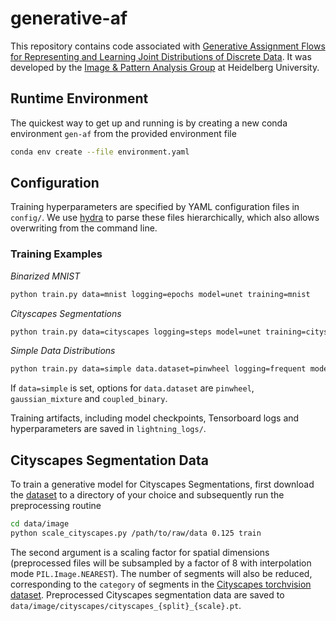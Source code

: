 # generative-af
This repository contains code associated with [Generative Assignment Flows for Representing and Learning Joint Distributions of Discrete Data](https://arxiv.org/abs/2406.04527v1).
It was developed by the [Image \& Pattern Analysis Group](https://ipa.math.uni-heidelberg.de) at Heidelberg University.

## Runtime Environment
The quickest way to get up and running is by creating a new conda environment `gen-af` from the provided environment file
```Bash
conda env create --file environment.yaml
```

## Configuration
Training hyperparameters are specified by YAML configuration files in `config/`. We use [hydra](https://hydra.cc/docs/intro/) to parse these files hierarchically, which also allows overwriting from the command line.

### Training Examples
*Binarized MNIST*
```Bash
python train.py data=mnist logging=epochs model=unet training=mnist
```
*Cityscapes Segmentations*
```Bash
python train.py data=cityscapes logging=steps model=unet training=cityscapes
```
*Simple Data Distributions*
```Bash
python train.py data=simple data.dataset=pinwheel logging=frequent model=dense training=simple
```
If `data=simple` is set, options for `data.dataset` are `pinwheel`, `gaussian_mixture` and `coupled_binary`.

Training artifacts, including model checkpoints, Tensorboard logs and hyperparameters are saved in `lightning_logs/`.

## Cityscapes Segmentation Data
To train a generative model for Cityscapes Segmentations, first download the [dataset](https://www.cityscapes-dataset.com/) to a directory of your choice and subsequently run the preprocessing routine
```Bash
cd data/image
python scale_cityscapes.py /path/to/raw/data 0.125 train
```
The second argument is a scaling factor for spatial dimensions (preprocessed files will be subsampled by a factor of 8 with interpolation mode `PIL.Image.NEAREST`). The number of segments will also be reduced, corresponding to the `category` of segments in the [Cityscapes torchvision dataset](https://pytorch.org/vision/main/generated/torchvision.datasets.Cityscapes.html).
Preprocessed Cityscapes segmentation data are saved to `data/image/cityscapes/cityscapes_{split}_{scale}.pt`.


